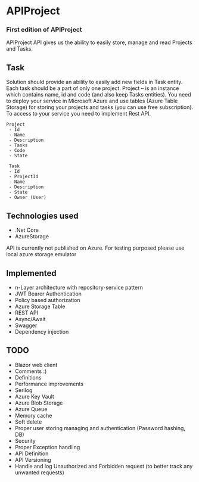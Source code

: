 # APIProject

### First edition of APIProject

APIProject API gives us the ability to easily store, manage and read Projects and Tasks.
	



## Task

Solution should provide an ability to easily add new fields in Task entity. 
Each task should be a part of only one project. Project – is an instance which contains name, id and code (and also keep Tasks entities).
You need to deploy your service in Microsoft Azure and use tables (Azure Table Storage) for storing your projects and tasks (you can use free subscription).
To access to your service you need to implement Rest API.

	Project
	 - Id
	 - Name
	 - Description
	 - Tasks
	 - Code
	 - State

	 Task
	 - Id
	 - ProjectId
	 - Name
	 - Description
	 - State
	 - Owner (User)


## Technologies used
- .Net Core
- AzureStorage


API is currently not published on Azure.
For testing purposed please use local azure storage emulator

## Implemented
- n-Layer architecture with repository-service pattern
- JWT Bearer Authentication
- Policy based authorization
- Azure Storage Table
- REST API
- Async/Await
- Swagger
- Dependency injection


## TODO
- Blazor web client
- Comments :)
- Definitions
- Performance improvements
- Serilog
- Azure Key Vault
- Azure Blob Storage 
- Azure Queue
- Memory cache
- Soft delete
- Proper user storing managing and authentication (Password hashing, DB)
- Security
- Proper Exception handling
- API Definition
- API Versioning
- Handle and log Unauthorized and Forbidden request (to better track any unwanted requests)
